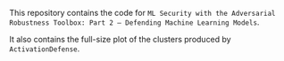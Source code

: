 This repository contains the code for `ML Security with the Adversarial Robustness Toolbox: Part 2 – Defending Machine Learning Models`.

It also contains the full-size plot of the clusters produced by `ActivationDefense`.
